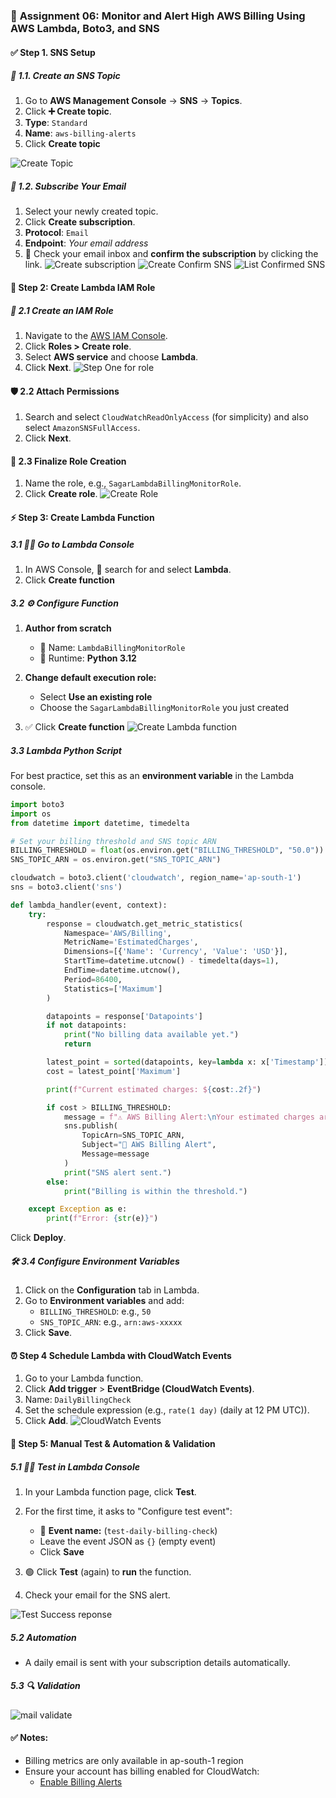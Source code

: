 ### 🚀 **Assignment 06: Monitor and Alert High AWS Billing Using AWS Lambda, Boto3, and SNS**

#### ✅ Step 1. SNS Setup

##### 📌 1.1. Create an SNS Topic

1. Go to **AWS Management Console** → **SNS** → **Topics**.
2. Click **➕ Create topic**.
3. **Type**: `Standard`
4. **Name**: `aws-billing-alerts`
5. Click **Create topic**

![Create Topic](./images/create-topic-sns.png)
##### 📧 1.2. Subscribe Your Email

1. Select your newly created topic.
2. Click **Create subscription**.
3. **Protocol**: `Email`
4. **Endpoint**: *Your email address*
5. 📩 Check your email inbox and **confirm the subscription** by clicking the link.
![Create subscription](./images/create-subscription-sns.png)
![Create Confirm SNS](./images/email-confirm-sns.png)
![List Confirmed SNS](./images/list-confirmed-sns.png)

#### **🔐 Step 2: Create Lambda IAM Role**

##### 🔑 **2.1 Create an IAM Role**

1. Navigate to the [AWS IAM Console](https://console.aws.amazon.com/iam/).
2. Click **Roles > Create role**.
3. Select **AWS service** and choose **Lambda**.
4. Click **Next**.
![Step One for role](../assignment-1/images/role-1.png)
#### 🛡️ **2.2 Attach Permissions**

1. Search and select `CloudWatchReadOnlyAccess` (for simplicity) and also select `AmazonSNSFullAccess`.
2. Click **Next**.

#### 📝 **2.3 Finalize Role Creation**

1. Name the role, e.g., `SagarLambdaBillingMonitorRole`.
2. Click **Create role**.
![Create Role](images/create-role.png)

#### ⚡ **Step 3: Create Lambda Function**

##### 3.1 🏃‍♂️ Go to Lambda Console

1. In AWS Console, 🔎 search for and select **Lambda**.
2. Click **Create function**

##### 3.2 ⚙️ Configure Function

1. **Author from scratch**

   * 📝 Name: `LambdaBillingMonitorRole`
   * 🐍 Runtime: **Python 3.12**
2. **Change default execution role:**

   * Select **Use an existing role**
   * Choose the `SagarLambdaBillingMonitorRole` you just created
3. ✅ Click **Create function**
![Create Lambda function](images/create-lambda-function.png)

##### 3.3 Lambda Python Script

For best practice, set this as an **environment variable** in the Lambda console.

```python
import boto3
import os
from datetime import datetime, timedelta

# Set your billing threshold and SNS topic ARN
BILLING_THRESHOLD = float(os.environ.get("BILLING_THRESHOLD", "50.0"))
SNS_TOPIC_ARN = os.environ.get("SNS_TOPIC_ARN")

cloudwatch = boto3.client('cloudwatch', region_name='ap-south-1')
sns = boto3.client('sns')

def lambda_handler(event, context):
    try:
        response = cloudwatch.get_metric_statistics(
            Namespace='AWS/Billing',
            MetricName='EstimatedCharges',
            Dimensions=[{'Name': 'Currency', 'Value': 'USD'}],
            StartTime=datetime.utcnow() - timedelta(days=1),
            EndTime=datetime.utcnow(),
            Period=86400,
            Statistics=['Maximum']
        )

        datapoints = response['Datapoints']
        if not datapoints:
            print("No billing data available yet.")
            return

        latest_point = sorted(datapoints, key=lambda x: x['Timestamp'])[-1]
        cost = latest_point['Maximum']

        print(f"Current estimated charges: ${cost:.2f}")

        if cost > BILLING_THRESHOLD:
            message = f"⚠️ AWS Billing Alert:\nYour estimated charges are ${cost:.2f}, which exceeds your threshold of ${BILLING_THRESHOLD:.2f}."
            sns.publish(
                TopicArn=SNS_TOPIC_ARN,
                Subject="🚨 AWS Billing Alert",
                Message=message
            )
            print("SNS alert sent.")
        else:
            print("Billing is within the threshold.")

    except Exception as e:
        print(f"Error: {str(e)}")
```

Click **Deploy**.

##### 🛠️ **3.4 Configure Environment Variables**

1. Click on the **Configuration** tab in Lambda.
2. Go to **Environment variables** and add:
   * `BILLING_THRESHOLD`: e.g., `50`
   * `SNS_TOPIC_ARN`: e.g., `arn:aws-xxxxx`
3. Click **Save**.

#### **⏰ Step 4 Schedule Lambda with CloudWatch Events**

1. Go to your Lambda function.
2. Click **Add trigger** > **EventBridge (CloudWatch Events)**.
3. Name: `DailyBillingCheck`
3. Set the schedule expression (e.g., `rate(1 day)` (daily at 12 PM UTC)).
4. Click **Add**.
![CloudWatch Events](images/cloudWatch-events.png)

#### **🧪 Step 5: Manual Test & Automation & Validation**
##### 5.1 🧑‍🔬 Test in Lambda Console

1. In your Lambda function page, click **Test**.
2. For the first time, it asks to "Configure test event":

   * 📝 **Event name:** (`test-daily-billing-check`)
   - Leave the event JSON as `{}` (empty event)
   * Click **Save**
3. 🟢 Click **Test** (again) to **run** the function.
4. Check your email for the SNS alert.

![Test Success reponse](images/test-success-reponse.png)

##### 5.2 Automation
- A daily email is sent with your subscription details automatically.

##### 5.3 🔍 Validation
![mail validate](images/mail-validate.png)

#### ✅ Notes:
- Billing metrics are only available in ap-south-1 region
- Ensure your account has billing enabled for CloudWatch:
    - [Enable Billing Alerts](https://console.aws.amazon.com/billing/home?#/preferences)